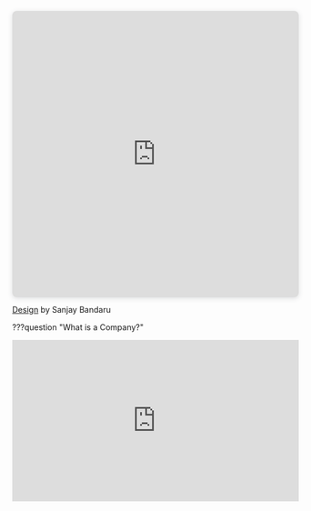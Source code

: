 <div style="position: relative; width: 100%; height: 0; padding-top: 100.0000%;
 padding-bottom: 0; box-shadow: 0 2px 8px 0 rgba(63,69,81,0.16); margin-top: 1.6em; margin-bottom: 0.9em; overflow: hidden;
 border-radius: 8px; will-change: transform;">
  <iframe loading="lazy" style="position: absolute; width: 100%; height: 100%; top: 0; left: 0; border: none; padding: 0;margin: 0;"
    src="https:&#x2F;&#x2F;www.canva.com&#x2F;design&#x2F;DAF677rqmTs&#x2F;jawy0_xTB6WAArFAPfHRhw&#x2F;watch?embed" allowfullscreen="allowfullscreen" allow="fullscreen">
  </iframe>
</div>
<a href="https:&#x2F;&#x2F;www.canva.com&#x2F;design&#x2F;DAF677rqmTs&#x2F;jawy0_xTB6WAArFAPfHRhw&#x2F;watch?utm_content=DAF677rqmTs&amp;utm_campaign=designshare&amp;utm_medium=embeds&amp;utm_source=link" target="_blank" rel="noopener">Design</a> by Sanjay Bandaru


???question "What is a Company?"
    <div style="padding-bottom: 56.25%; max-width: 100%; position: relative;"><iframe src="https://www.youtube.com/embed?playlist=iNyUmbmQQZg,olfaBgJrUBI" width="800" height="450" style="position: absolute; top: 0px; left: 0px; width: 100%; height: 100%;" frameborder="0"></iframe></div>